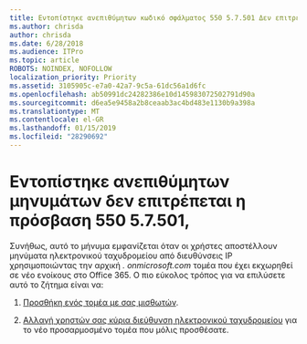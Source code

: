 ```yaml
---
title: Εντοπίστηκε ανεπιθύμητων κωδικό σφάλματος 550 5.7.501 Δεν επιτρέπεται η πρόσβαση,
ms.author: chrisda
author: chrisda
ms.date: 6/28/2018
ms.audience: ITPro
ms.topic: article
ROBOTS: NOINDEX, NOFOLLOW
localization_priority: Priority
ms.assetid: 3105905c-e7a0-42a7-9c5a-61dc56a1d6fc
ms.openlocfilehash: ab50991dc24282386e10d145983072502791d90a
ms.sourcegitcommit: d6ea5e9458a2b8ceaab3ac4bd483e1130b9a398a
ms.translationtype: MT
ms.contentlocale: el-GR
ms.lasthandoff: 01/15/2019
ms.locfileid: "28290692"
---
```

# <a name="550-57501-access-denied-spam-abuse-detected"></a>Εντοπίστηκε ανεπιθύμητων μηνυμάτων δεν επιτρέπεται η πρόσβαση 550 5.7.501,

Συνήθως, αυτό το μήνυμα εμφανίζεται όταν οι χρήστες αποστέλλουν μηνύματα ηλεκτρονικού ταχυδρομείου από διευθύνσεις IP χρησιμοποιώντας την αρχική *. onmicrosoft.com* τομέα που έχει εκχωρηθεί σε νέο ενοίκους στο Office 365. Ο πιο εύκολος τρόπος για να επιλύσετε αυτό το ζήτημα είναι να: 
  
1. [Προσθήκη ενός τομέα με σας μισθωτών](https://support.office.com/article/6383f56d-3d09-4dcb-9b41-b5f5a5efd611.aspx).
    
2. [Αλλαγή χρηστών σας κύρια διεύθυνση ηλεκτρονικού ταχυδρομείου](https://support.office.com/article/fb5ac074-e203-4e1f-9843-b9d1a3e03297.aspx) για το νέο προσαρμοσμένο τομέα που μόλις προσθέσατε. 
    

